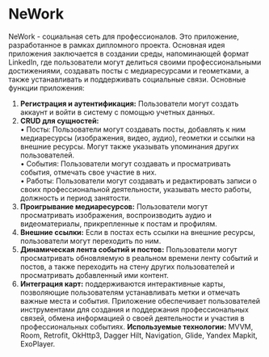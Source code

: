 # NeWork

NeWork - социальная сеть для профессионалов. Это приложение, разработанное в рамках дипломного проекта. Основная идея приложения заключается в создании среды, напоминающей формат LinkedIn, где пользователи могут делиться своими профессиональными достижениями, создавать посты с медиаресурсами и геометками, а также устанавливать и поддерживать социальные связи.
Основные функции приложения:
  1.	**Регистрация и аутентификация:** Пользователи могут создать аккаунт и войти в систему с помощью учетных данных.
  2.	**CRUD для сущностей:**  
    •	Посты: Пользователи могут создавать посты, добавлять к ним медиаресурсы (изображения, видео, аудио), геометки и ссылки на внешние ресурсы. Могут также указывать упоминания других пользователей.    
    •	События: Пользователи могут создавать и просматривать события, отмечать свое участие в них.    
    •	Работы: Пользователи могут создавать и редактировать записи о своих профессиональной деятельности, указывать место работы, должность и период занятости.  
  4.	**Проигрывание медиаресурсов:** Пользователи могут просматривать изображения, воспроизводить аудио и видеоматериалы, прикрепленные к постам и профилям.
  5.	**Внешние  ссылки:**  Если в постах есть ссылки на внешние ресурсы, пользователи могут переходить по ним.
  6.	**Динамическая лента событий и постов:** Пользователи могут просматривать обновляемую в реальном времени ленту событий и постов, а также переходить на стену других пользователей и просматривать добавленный ими         контент.
  7.	**Интеграция карт:** поддерживаются интерактивные карты, позволяющие пользователям устанавливать метки и отмечать важные места и события. 
Приложение обеспечивает пользователей инструментами для создания и поддержания профессиональных связей, обмена информацией о своей деятельности и участия в профессиональных событиях.
**Используемые технологии:** MVVM, Room, Retrofit, OkHttp3, Dagger Hilt, Navigation, Glide, Yandex Mapkit, ExoPlayer.
